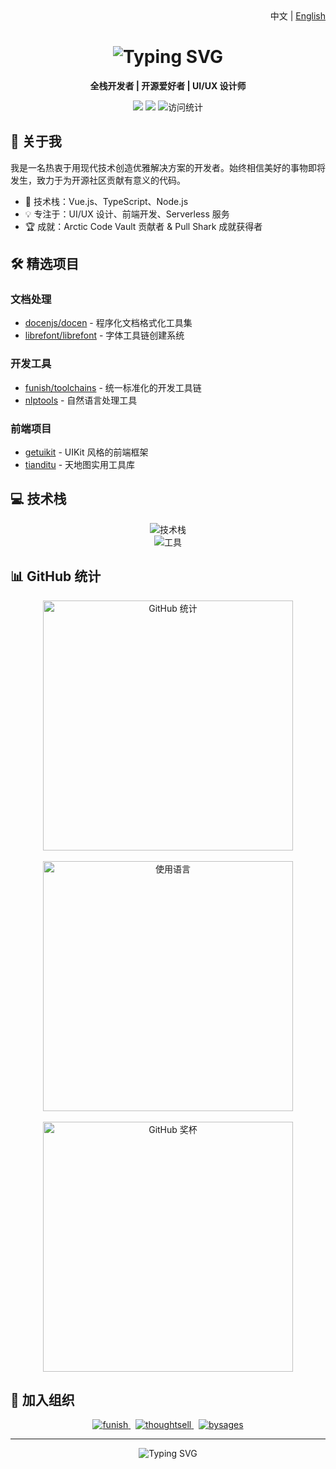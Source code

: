 <div align="right">
  中文 | <a href="README.md">English</a>
</div>

<div align="center">
  <h1>
    <img src="https://readme-typing-svg.herokuapp.com?font=Fira+Code&weight=500&size=28&pause=1000&color=000000&center=true&vCenter=true&random=false&width=435&lines=%E5%98%BF%EF%BC%8C%E6%88%91%E6%98%AF+Demo+Macro" alt="Typing SVG" />
  </h1>
  
  <p>
    <strong>全栈开发者 | 开源爱好者 | UI/UX 设计师</strong>
  </p>
  
  <p>
    <a href="https://imst.xyz"><img src="https://img.shields.io/badge/网站-imst.xyz-blue?style=flat-square&logo=google-chrome"></a>
    <a href="mailto:abc@imst.xyz"><img src="https://img.shields.io/badge/邮箱-abc@imst.xyz-red?style=flat-square&logo=gmail"></a>
    <img src="https://komarev.com/ghpvc/?username=DemoMacro&style=flat-square&color=blue" alt="访问统计"/>
  </p>
</div>

## 🚀 关于我

我是一名热衷于用现代技术创造优雅解决方案的开发者。始终相信美好的事物即将发生，致力于为开源社区贡献有意义的代码。

- 🌱 技术栈：Vue.js、TypeScript、Node.js
- 💡 专注于：UI/UX 设计、前端开发、Serverless 服务
- 🏆 成就：Arctic Code Vault 贡献者 & Pull Shark 成就获得者

## 🛠️ 精选项目

### 文档处理
- [docenjs/docen](https://github.com/docenjs/docen) - 程序化文档格式化工具集
- [librefont/librefont](https://github.com/librefont/librefont) - 字体工具链创建系统

### 开发工具
- [funish/toolchains](https://github.com/funish/toolchains) - 统一标准化的开发工具链
- [nlptools](https://github.com/DemoMacro/nlptools) - 自然语言处理工具

### 前端项目
- [getuikit](https://github.com/DemoMacro/getuikit) - UIKit 风格的前端框架
- [tianditu](https://github.com/DemoMacro/tianditu) - 天地图实用工具库

## 💻 技术栈

<div align="center">
  <img src="https://skillicons.dev/icons?i=ts,vue,nodejs,vite,nuxt,tailwind,prisma,supabase" alt="技术栈" /><br/>
  <img src="https://skillicons.dev/icons?i=git,docker,kubernetes,aws,vercel,vscode" alt="工具" />
</div>

## 📊 GitHub 统计

<div align="center">
  <img width="400" src="https://github-readme-stats.vercel.app/api?username=DemoMacro&show_icons=true&theme=transparent&rank_icon=github&locale=cn" alt="GitHub 统计" />
  <br/><br/>
  
  <img width="400" src="https://github-readme-stats.vercel.app/api/top-langs/?username=DemoMacro&layout=compact&theme=transparent&hide=HTML&locale=cn" alt="使用语言" />
  <br/><br/>
  
  <img width="400" src="https://github-profile-trophy.vercel.app/?username=DemoMacro&theme=flat&column=4&margin-w=15&margin-h=15&locale=cn" alt="GitHub 奖杯" />
</div>

## 🤝 加入组织

<div align="center">
  <a href="https://github.com/funish">
    <img src="https://img.shields.io/badge/-funish-181717?style=for-the-badge&logo=github" alt="funish"/>
  </a>&nbsp;
  <a href="https://github.com/thoughtsell">
    <img src="https://img.shields.io/badge/-thoughtsell-181717?style=for-the-badge&logo=github" alt="thoughtsell"/>
  </a>&nbsp;
  <a href="https://github.com/bysages">
    <img src="https://img.shields.io/badge/-bysages-181717?style=for-the-badge&logo=github" alt="bysages"/>
  </a>
</div>

---

<div align="center">
  <img src="https://readme-typing-svg.herokuapp.com?font=Fira+Code&weight=500&size=24&pause=1000&color=000000&center=true&vCenter=true&random=false&width=800&height=40&lines=%E5%A7%8B%E7%BB%88%E7%9B%B8%E4%BF%A1%E7%BE%8E%E5%A5%BD%E7%9A%84%E4%BA%8B%E7%89%A9%E5%8D%B3%E5%B0%86%E5%8F%91%E7%94%9F" alt="Typing SVG" />
</div> 